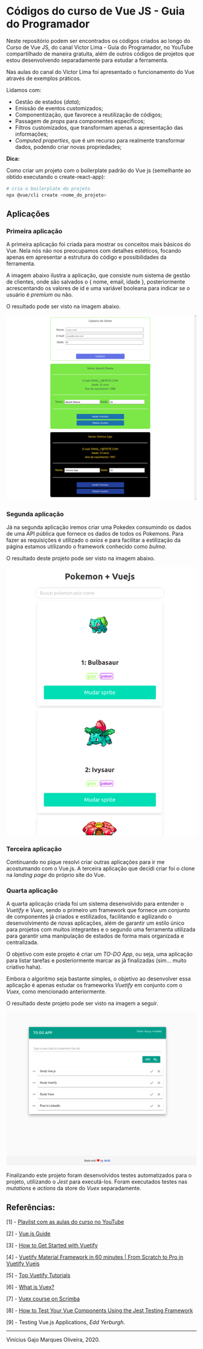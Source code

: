 # Códigos do curso de Vue JS - Guia do Programador

Neste repositório podem ser encontrados os códigos criados ao longo do Curso de Vue JS, do canal Victor Lima - Guia do Programador, no YouTube compartilhado de maneira gratuita, além de outros códigos de projetos que estou desenvolvendo separadamente para estudar a ferramenta.

Nas aulas do canal do Victor Lima foi apresentado o funcionamento do Vue através de exemplos práticos. 

Lidamos com:

* Gestão de estados (*data*);
* Emissão de eventos customizados; 
* Componentização, que favorece a reutilização de códigos; 
* Passagem de *props* para componentes específicos;
* Filtros customizados, que transformam apenas a apresentação das informações;
* *Computed properties*, que é um recurso para realmente transformar dados, podendo criar novas propriedades;

**Dica:**

Como criar um projeto com o boilerplate padrão do Vue js (semelhante ao obtido executando o create-react-app):

```bash
# cria o boilerplate do projeto
npx @vue/cli create <nome_do_projeto>
```

## Aplicações

### Primeira aplicação

A primeira aplicação foi criada para mostrar os conceitos mais básicos do Vue. Nela nós não nos preocupamos com detalhes estéticos, focando apenas em apresentar a estrutura do código e possibilidades da ferramenta.

A imagem abaixo ilustra a aplicação, que consiste num sistema de gestão de clientes, onde são salvados o { nome, email, idade }, posteriormente acrescentando os valores de id e uma variável booleana para indicar se o usuário é *premium* ou não.

O resultado pode ser visto na imagem abaixo.

<span style="display: block; text-align: center;">
  <img src="assets/screenshot-guiaclientes.png" alt="Demonstração da aplicação 1" />
</span>

### Segunda aplicação

Já na segunda aplicação iremos criar uma Pokedex consumindo os dados de uma API pública que fornece os dados de todos os Pokemons. Para fazer as requisições é utilizado o *axios* e para facilitar a estilização da página estamos utilizando o framework conhecido como *bulma*.

O resultado deste projeto pode ser visto na imagem abaixo.

<span style="display: block; text-align: center;">
  <img src="assets/screenshot-pokedex.png" alt="Demonstração da aplicação 2" />
</span>

### Terceira aplicação

Continuando no pique resolvi criar outras aplicações para ir me acostumando com o Vue.js. A terceira aplicação que decidi criar foi o clone na *landing page* do próprio site do Vue.

### Quarta aplicação

A quarta aplicação criada foi um sistema desenvolvido para entender o *Vuetify* e *Vuex*, sendo o primeiro um framework que fornece um conjunto de componentes já criados e estilizados, facilitando e agilizando o desenvolvimento de novas aplicações, além de garantir um estilo único para projetos com muitos integrantes e o segundo uma ferramenta utilizada para garantir uma manipulação de estados de forma mais organizada e centralizada.

O objetivo com este projeto é criar um *TO-DO App*, ou seja, uma aplicação para listar tarefas e posteriormente marcar as já finalizadas (sim... muito criativo haha).

Embora o algoritmo seja bastante simples, o objetivo ao desenvolver essa aplicação é apenas estudar os frameworks *Vuetify* em conjunto com o *Vuex*, como mencionado anteriormente.

O resultado deste projeto pode ser visto na imagem a seguir.

<span style="display: block; text-align: center;">
  <img src="assets/screenshot-todo.png" alt="Demonstração da aplicação 4" />
</span>

Finalizando este projeto foram desenvolvidos testes automatizados para o projeto, utilizando o *Jest* para executá-los. Foram executados testes nas *mutations* e *actions* da store do *Vuex* separadamente.

## Referências:

[1] - [Playlist com as aulas do curso no YouTube](https://www.youtube.com/watch?v=npA_f0ztIt0&list=PLJ_KhUnlXUPteacVhunyK5M8SKIadeED0)

[2] - [Vue.js Guide](https://vuejs.org/v2/guide)

[3] - [How to Get Started with Vuetify](https://www.sitepoint.com/get-started-vuetify/)

[4] - [Vuetify Material Framework in 60 minutes | From Scratch to Pro in Vuetify Vuejs](https://www.youtube.com/watch?v=GeUhmMJUFZQ&ref=madewithvuejs.com)

[5] - [Top Vuetify Tutorials](https://madewithvuejs.com/blog/top-vuetify-tutorials)

[6] - [What is Vuex?](https://vuex.vuejs.org/#what-is-a-state-management-pattern)

[7] - [Vuex course on Scrimba](https://scrimba.com/g/gvuex)

[8] - [How to Test Your Vue Components Using the Jest Testing Framework](https://www.digitalocean.com/community/tutorials/vuejs-vue-testing)

[9] - Testing Vue.js Applications, *Edd Yerburgh*.

---
Vinícius Gajo Marques Oliveira, 2020.